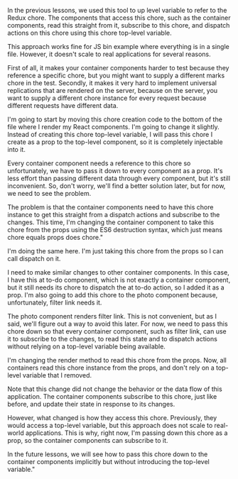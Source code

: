 

In the previous lessons, we used this tool to up level variable to refer to the Redux chore. The components that access this chore, such as the container components, read this straight from it, subscribe to this chore, and dispatch actions on this chore using this chore top-level variable.

This approach works fine for JS bin example where everything is in a single file. However, it doesn't scale to real applications for several reasons.

First of all, it makes your container components harder to test because they reference a specific chore, but you might want to supply a different marks chore in the test. Secondly, it makes it very hard to implement universal replications that are rendered on the server, because on the server, you want to supply a different chore instance for every request because different requests have different data.

I'm going to start by moving this chore creation code to the bottom of the file where I render my React components. I'm going to change it slightly. Instead of creating this chore top-level variable, I will pass this chore I create as a prop to the top-level component, so it is completely injectable into it.

Every container component needs a reference to this chore so unfortunately, we have to pass it down to every component as a prop. It's less effort than passing different data through every component, but it's still inconvenient. So, don't worry, we'll find a better solution later, but for now, we need to see the problem.

The problem is that the container components need to have this chore instance to get this straight from a dispatch actions and subscribe to the changes. This time, I'm changing the container component to take this chore from the props using the ES6 destruction syntax, which just means chore equals props does chore."

I'm doing the same here. I'm just taking this chore from the props so I can call dispatch on it.

I need to make similar changes to other container components. In this case, I have this at to-do component, which is not exactly a container component, but it still needs its chore to dispatch the at to-do action, so I added it as a prop. I'm also going to add this chore to the photo component because, unfortunately, filter link needs it.

The photo component renders filter link. This is not convenient, but as I said, we'll figure out a way to avoid this later. For now, we need to pass this chore down so that every container component, such as filter link, can use it to subscribe to the changes, to read this state and to dispatch actions without relying on a top-level variable being available.

I'm changing the render method to read this chore from the props. Now, all containers read this chore instance from the props, and don't rely on a top-level variable that I removed.

Note that this change did not change the behavior or the data flow of this application. The container components subscribe to this chore, just like before, and update their state in response to its changes.

However, what changed is how they access this chore. Previously, they would access a top-level variable, but this approach does not scale to real-world applications. This is why, right now, I'm passing down this chore as a prop, so the container components can subscribe to it.

In the future lessons, we will see how to pass this chore down to the container components implicitly but without introducing the top-level variable."